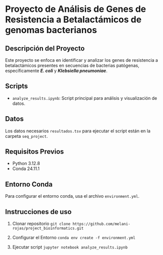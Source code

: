 # Proyecto de Análisis de Genes de Resistencia a Betalactámicos de genomas bacterianos

## Descripción del Proyecto
Este proyecto se enfoca en identificar y analizar los genes de resistencia a betalactámicos presentes en secuencias de bacterias patógenas, específicamente ***E. coli*** y ***Klebsiella pneumoniae***.

## Scripts
-  `analyze_results.ipynb`: Script principal para análisis y visualización de datos.

## Datos
Los datos necesarios `resultados.tsv` para ejecutar el script están en la carpeta `seq_project`. 

## Requisitos Previos
- Python 3.12.8
- Conda 24.11.1
## Entorno Conda
Para configurar el entorno conda, usa el archivo `environment.yml`.

## Instrucciones de uso
1. Clonar repositorio
`git clone https://github.com/melani-rojas/project_bioinformatics.git`

2. Configurar el Entorno
   `conda env create -f environment.yml`
3. Ejecutar script
   `jupyter notebook analyze_results.ipynb`

